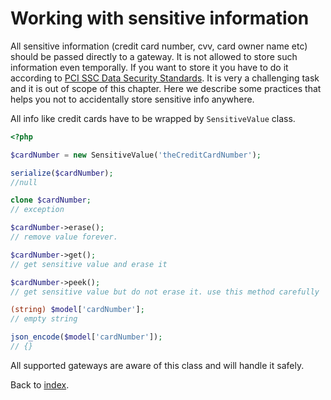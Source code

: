 # Working with sensitive information

All sensitive information (credit card number, cvv, card owner name etc) should be passed directly to a gateway.
It is not allowed to store such information even temporally.
If you want to store it you have to do it according to [PCI SSC Data Security Standards](https://www.pcisecuritystandards.org/security_standards/).
It is very a challenging task and it is out of scope of this chapter.
Here we describe some practices that helps you not to accidentally store sensitive info anywhere.

All info like credit cards have to be wrapped by `SensitiveValue` class.

```php
<?php

$cardNumber = new SensitiveValue('theCreditCardNumber');

serialize($cardNumber);
//null

clone $cardNumber;
// exception

$cardNumber->erase();
// remove value forever.

$cardNumber->get();
// get sensitive value and erase it

$cardNumber->peek();
// get sensitive value but do not erase it. use this method carefully

(string) $model['cardNumber'];
// empty string

json_encode($model['cardNumber']);
// {}
```

All supported gateways are aware of this class and will handle it safely.

Back to [index](index.md).
